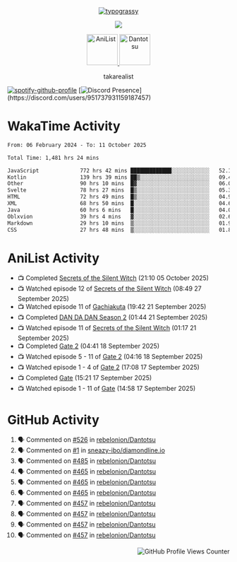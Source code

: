 <div align="center">
<a href="https://github.com/kawarimidoll/typograssy">
    <img alt="typograssy" src="https://typograssy.deno.dev/api?text=%E3%82%B8%E3%83%A7%E3%83%B3%E3%81%A7%E3%81%99%E3%80%82%E3%81%93%E3%82%93%E3%81%AB%E3%81%A1%E3%81%AF%20%20%5E%5E%20sup%20iam%20ibo%20--&&l0=none&l1=82d9d0&l2=027353&l3=038c4c&l4=01402e&bg=none&frame=none&speed=100&comment=">
</a>
</div>
<p align="center">
  <a href="https://skillicons.dev">
    <img src="https://skillicons.dev/icons?i=kotlin,figma,obsidian,androidstudio,vscode,css,html" />
  </a>
</p>

<p align="center">
    <a href="https://anilist.co/user/takarealist112/">
      <img src="https://i.imgur.com/LDvh7Lg.gif" alt="AniList" style="width: 70px; height: auto;">
    </a>
    <a href="https://discord.gg/4HPZ5nAWwM/">
      <img src="https://i.imgur.com/5o3Y9Jb.gif" alt="Dantotsu" style="width: 70px; height: auto;">
    </a>
</p>

<p align="center">
takarealist
</p>

[![spotify-github-profile](https://spotify-github-profile.vercel.app/api/view?uid=216np2gahwfhcjozqmzomew7i&cover_image=true&theme=novatorem&show_offline=true&background_color=121212&interchange=false&bar_color=53b14f&bar_color_cover=true)](https://spotify-github-profile.vercel.app/api/view?uid=216np2gahwfhcjozqmzomew7i&redirect=true)
[![Discord Presence](https://lanyard-profile-readme.vercel.app/api/951737931159187457?theme=dark&bg=Oe1116&animated=false&hideDiscrim=true&borderRadius=30px&idleMessage=currently%20offline...)](https://discord.com/users/951737931159187457)

# WakaTime Activity

<!--START_SECTION:waka-->

```txt
From: 06 February 2024 - To: 11 October 2025

Total Time: 1,481 hrs 24 mins

JavaScript             772 hrs 42 mins █████████████░░░░░░░░░░░░   52.16 %
Kotlin                 139 hrs 39 mins ██▒░░░░░░░░░░░░░░░░░░░░░░   09.43 %
Other                  90 hrs 10 mins  █▓░░░░░░░░░░░░░░░░░░░░░░░   06.09 %
Svelte                 78 hrs 27 mins  █▒░░░░░░░░░░░░░░░░░░░░░░░   05.30 %
HTML                   72 hrs 49 mins  █▒░░░░░░░░░░░░░░░░░░░░░░░   04.92 %
XML                    68 hrs 50 mins  █░░░░░░░░░░░░░░░░░░░░░░░░   04.65 %
Java                   60 hrs 6 mins   █░░░░░░░░░░░░░░░░░░░░░░░░   04.06 %
Oblxvion               39 hrs 4 mins   ▓░░░░░░░░░░░░░░░░░░░░░░░░   02.64 %
Markdown               29 hrs 10 mins  ▒░░░░░░░░░░░░░░░░░░░░░░░░   01.97 %
CSS                    27 hrs 48 mins  ▒░░░░░░░░░░░░░░░░░░░░░░░░   01.88 %
```

<!--END_SECTION:waka-->

# AniList Activity

<!-- ANILIST_ACTIVITY:start -->

-   📺 Completed [Secrets of the Silent Witch](https://anilist.co/anime/179966) (21:10 05 October 2025)
-   📺 Watched episode 12 of [Secrets of the Silent Witch](https://anilist.co/anime/179966) (08:49 27 September 2025)
-   📺 Watched episode 11 of [Gachiakuta](https://anilist.co/anime/178025) (19:42 21 September 2025)
-   📺 Completed [DAN DA DAN Season 2](https://anilist.co/anime/185660) (01:44 21 September 2025)
-   📺 Watched episode 11 of [Secrets of the Silent Witch](https://anilist.co/anime/179966) (01:17 21 September 2025)
-   📺 Completed [Gate 2](https://anilist.co/anime/21364) (04:41 18 September 2025)
-   📺 Watched episode 5 - 11 of [Gate 2](https://anilist.co/anime/21364) (04:16 18 September 2025)
-   📺 Watched episode 1 - 4 of [Gate 2](https://anilist.co/anime/21364) (17:08 17 September 2025)
-   📺 Completed [Gate](https://anilist.co/anime/20994) (15:21 17 September 2025)
-   📺 Watched episode 1 - 11 of [Gate](https://anilist.co/anime/20994) (14:58 17 September 2025)

<!-- ANILIST_ACTIVITY:end -->

# GitHub Activity

<!--START_SECTION:activity-->

1. 🗣 Commented on [#526](https://github.com/rebelonion/Dantotsu/pull/526#issuecomment-2481012390) in [rebelonion/Dantotsu](https://github.com/rebelonion/Dantotsu)
2. 🗣 Commented on [#1](https://github.com/sneazy-ibo/diamondline.io/issues/1#issuecomment-2411269955) in [sneazy-ibo/diamondline.io](https://github.com/sneazy-ibo/diamondline.io)
3. 🗣 Commented on [#485](https://github.com/rebelonion/Dantotsu/issues/485#issuecomment-2374839206) in [rebelonion/Dantotsu](https://github.com/rebelonion/Dantotsu)
4. 🗣 Commented on [#465](https://github.com/rebelonion/Dantotsu/issues/465#issuecomment-2257555066) in [rebelonion/Dantotsu](https://github.com/rebelonion/Dantotsu)
5. 🗣 Commented on [#465](https://github.com/rebelonion/Dantotsu/issues/465#issuecomment-2257389149) in [rebelonion/Dantotsu](https://github.com/rebelonion/Dantotsu)
6. 🗣 Commented on [#465](https://github.com/rebelonion/Dantotsu/issues/465#issuecomment-2257388359) in [rebelonion/Dantotsu](https://github.com/rebelonion/Dantotsu)
7. 🗣 Commented on [#457](https://github.com/rebelonion/Dantotsu/issues/457#issuecomment-2256121324) in [rebelonion/Dantotsu](https://github.com/rebelonion/Dantotsu)
8. 🗣 Commented on [#457](https://github.com/rebelonion/Dantotsu/issues/457#issuecomment-2256120426) in [rebelonion/Dantotsu](https://github.com/rebelonion/Dantotsu)
9. 🗣 Commented on [#457](https://github.com/rebelonion/Dantotsu/issues/457#issuecomment-2256119951) in [rebelonion/Dantotsu](https://github.com/rebelonion/Dantotsu)
10. 🗣 Commented on [#457](https://github.com/rebelonion/Dantotsu/issues/457#issuecomment-2256116300) in [rebelonion/Dantotsu](https://github.com/rebelonion/Dantotsu)
<!--END_SECTION:activity-->

<div align="right">
    <img src="https://komarev.com/ghpvc/?username=sneazy-ibo&color=ff6e00&label=Counter&abbreviated=true" alt="GitHub Profile Views Counter">
</div>
